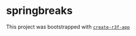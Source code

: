 # springbreaks

This project was bootstrapped with [`create-r3f-app`](https://github.com/utsuboco/create-r3f-app)
